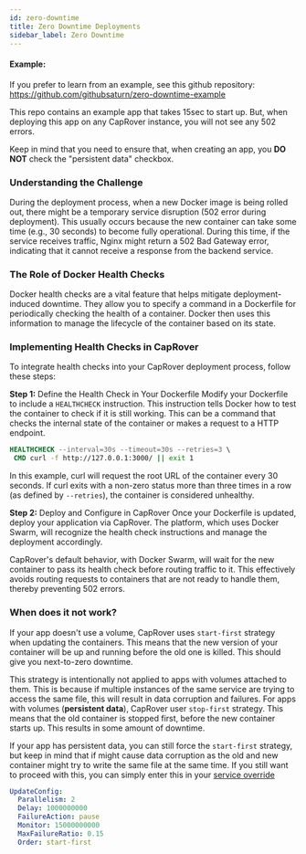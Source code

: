 ```yaml
---
id: zero-downtime
title: Zero Downtime Deployments
sidebar_label: Zero Downtime
---
```


#### Example:

If you prefer to learn from an example, see this github repository:
https://github.com/githubsaturn/zero-downtime-example

This repo contains an example app that takes 15sec to start up. But, when deploying this app on any CapRover instance, you will not see any 502 errors.

Keep in mind that you need to ensure that, when creating an app, you **DO NOT** check the "persistent data" checkbox.

### Understanding the Challenge

During the deployment process, when a new Docker image is being rolled out, there might be a temporary service disruption (502 error during deployment). This usually occurs because the new container can take some time (e.g., 30 seconds) to become fully operational. During this time, if the service receives traffic, Nginx might return a 502 Bad Gateway error, indicating that it cannot receive a response from the backend service.

### The Role of Docker Health Checks

Docker health checks are a vital feature that helps mitigate deployment-induced downtime. They allow you to specify a command in a Dockerfile for periodically checking the health of a container. Docker then uses this information to manage the lifecycle of the container based on its state.

### Implementing Health Checks in CapRover

To integrate health checks into your CapRover deployment process, follow these steps:

**Step 1:** Define the Health Check in Your Dockerfile
Modify your Dockerfile to include a `HEALTHCHECK` instruction. This instruction tells Docker how to test the container to check if it is still working. This can be a command that checks the internal state of the container or makes a request to a HTTP endpoint.

```dockerfile
HEALTHCHECK --interval=30s --timeout=30s --retries=3 \
 CMD curl -f http://127.0.0.1:3000/ || exit 1
```

In this example, curl will request the root URL of the container every 30 seconds. If curl exits with a non-zero status more than three times in a row (as defined by
`--retries`), the container is considered unhealthy.

**Step 2:** Deploy and Configure in CapRover
Once your Dockerfile is updated, deploy your application via CapRover. The platform, which uses Docker Swarm, will recognize the health check instructions and manage the deployment accordingly.

CapRover's default behavior, with Docker Swarm, will wait for the new container to pass its health check before routing traffic to it. This effectively avoids routing requests to containers that are not ready to handle them, thereby preventing 502 errors.

### When does it not work?

If your app doesn't use a volume, CapRover uses `start-first` strategy when updating the containers. This means that the new version of your container will be up and running before the old one is killed. This should give you next-to-zero downtime.

This strategy is intentionally not applied to apps with volumes attached to them. This is because if multiple instances of the same service are trying to access the same file, this will result in data corruption and failures. For apps with volumes (**persistent data**), CapRover user `stop-first` strategy. This means that the old container is stopped first, before the new container starts up. This results in some amount of downtime.

If your app has persistent data, you can still force the `start-first` strategy, but keep in mind that if might cause data corruption as the old and new container might try to write the same file at the same time. If you still want to proceed with this, you can simply enter this in your [service override](service-update-override.md)

```yaml
UpdateConfig:
  Parallelism: 2
  Delay: 1000000000
  FailureAction: pause
  Monitor: 15000000000
  MaxFailureRatio: 0.15
  Order: start-first
```
